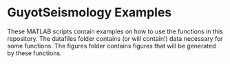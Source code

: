 # GuyotSeismology Examples

These MATLAB scripts contain examples on how to use the functions in this repository. The datafiles folder contains (or will contain!) data necessary for some functions. The figures folder contains figures that will be generated by these functions. 